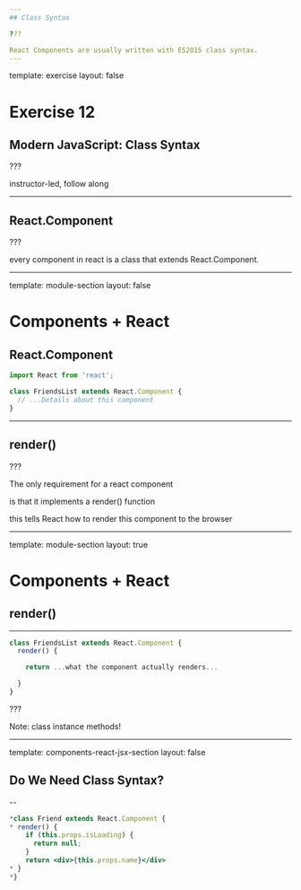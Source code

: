 ```yaml
---
## Class Syntax

???

React Components are usually written with ES2015 class syntax.
---
```


template: exercise
layout: false

# Exercise 12

## Modern JavaScript: Class Syntax

???

instructor-led, follow along

---

## React.Component

???

every component in react is a class that extends React.Component.

---

template: module-section
layout: false

# Components + React

## React.Component

```javascript
import React from 'react';

class FriendsList extends React.Component {
  // ...Details about this component
}
```

---

## render()

???

The only requirement for a react component

is that it implements a render() function

this tells React how to render this component to the browser

---

template: module-section
layout: true

# Components + React

## render()

---

```jsx
class FriendsList extends React.Component {
  render() {

    return ...what the component actually renders...

  }
}
```

???

Note: class instance methods!

---

template: components-react-jsx-section
layout: false

## Do We Need Class Syntax?

--

```jsx
*class Friend extends React.Component {
* render() {
    if (this.props.isLoading) {
      return null;
    }
    return <div>{this.props.name}</div>
* }
*}
```
